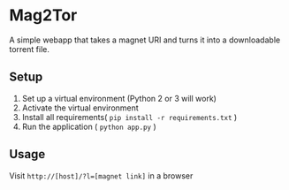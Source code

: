 Mag2Tor
=======

A simple webapp that takes a magnet URI and turns it into a downloadable torrent file.

Setup
-----

1. Set up a virtual environment (Python 2 or 3 will work)
2. Activate the virtual environment
3. Install all requirements( `pip install -r requirements.txt` )
4. Run the application ( `python app.py` )

Usage
-----

Visit `http://[host]/?l=[magnet link]` in a browser
